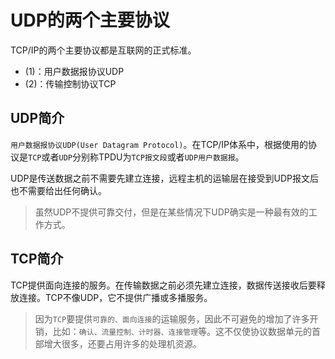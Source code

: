 # UDP的两个主要协议
TCP/IP的两个主要协议都是互联网的正式标准。
+ (1)：用户数据报协议UDP
+ (2)：传输控制协议TCP

## UDP简介
`用户数据报协议UDP(User Datagram Protocol)`。在TCP/IP体系中，根据使用的协议是`TCP`或者`UDP`分别称TPDU为`TCP报文段`或者`UDP用户数据报`。

UDP是传送数据之前不需要先建立连接，远程主机的运输层在接受到UDP报文后也不需要给出任何确认。
> 虽然UDP不提供可靠交付，但是在某些情况下UDP确实是一种最有效的工作方式。

## TCP简介
TCP提供面向连接的服务。在传输数据之前必须先建立连接，数据传送接收后要释放连接。TCP不像UDP，它不提供广播或多播服务。

> 因为`TCP`要提供`可靠的、面向连接`的运输服务，因此不可避免的增加了许多开销，比如：`确认、流量控制、计时器、连接管理`等。这不仅使协议数据单元的首部增大很多，还要占用许多的处理机资源。

